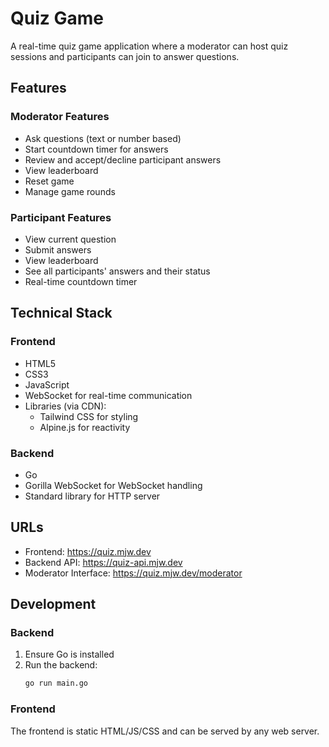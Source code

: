 # Quiz Game

A real-time quiz game application where a moderator can host quiz sessions and participants can join to answer questions.

## Features

### Moderator Features
- Ask questions (text or number based)
- Start countdown timer for answers
- Review and accept/decline participant answers
- View leaderboard
- Reset game
- Manage game rounds

### Participant Features
- View current question
- Submit answers
- View leaderboard
- See all participants' answers and their status
- Real-time countdown timer

## Technical Stack

### Frontend
- HTML5
- CSS3
- JavaScript
- WebSocket for real-time communication
- Libraries (via CDN):
  - Tailwind CSS for styling
  - Alpine.js for reactivity

### Backend
- Go
- Gorilla WebSocket for WebSocket handling
- Standard library for HTTP server

## URLs
- Frontend: https://quiz.mjw.dev
- Backend API: https://quiz-api.mjw.dev
- Moderator Interface: https://quiz.mjw.dev/moderator

## Development

### Backend
1. Ensure Go is installed
2. Run the backend:
   ```bash
   go run main.go
   ```

### Frontend
The frontend is static HTML/JS/CSS and can be served by any web server. 